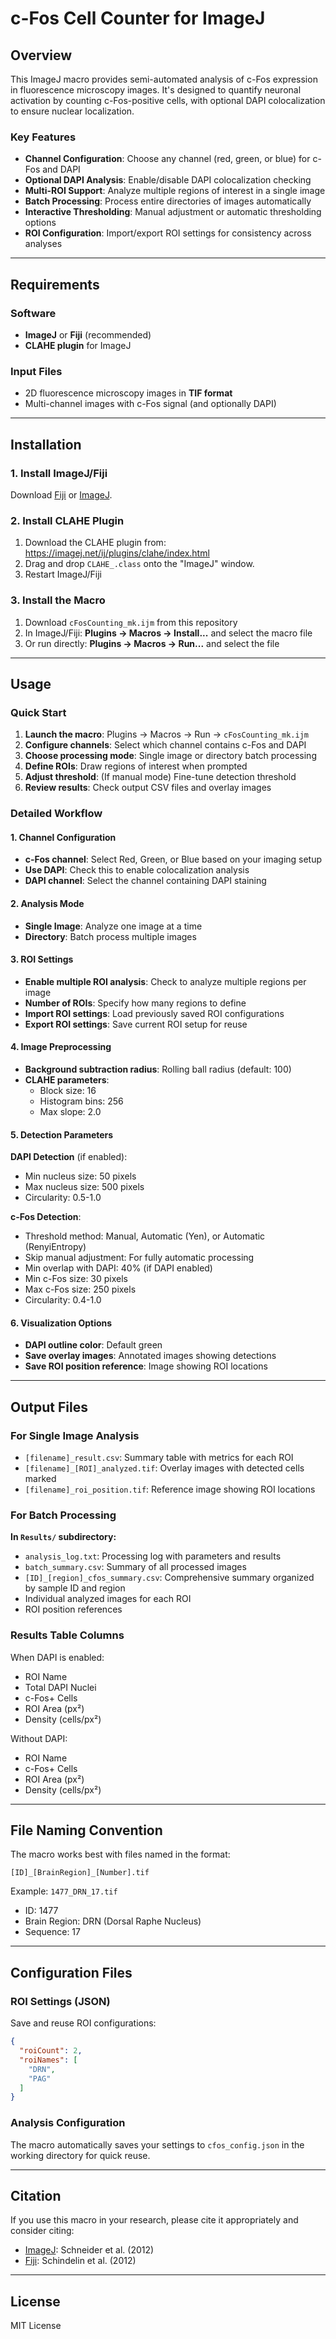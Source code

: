 # c-Fos Cell Counter for ImageJ

## Overview

This ImageJ macro provides semi-automated analysis of c-Fos expression in fluorescence microscopy images. It's designed to quantify neuronal activation by counting c-Fos-positive cells, with optional DAPI colocalization to ensure nuclear localization.

### Key Features

- **Channel Configuration**: Choose any channel (red, green, or blue) for c-Fos and DAPI
- **Optional DAPI Analysis**: Enable/disable DAPI colocalization checking
- **Multi-ROI Support**: Analyze multiple regions of interest in a single image
- **Batch Processing**: Process entire directories of images automatically
- **Interactive Thresholding**: Manual adjustment or automatic thresholding options
- **ROI Configuration**: Import/export ROI settings for consistency across analyses

---

## Requirements

### Software
- **ImageJ** or **Fiji** (recommended)
- **CLAHE plugin** for ImageJ

### Input Files
- 2D fluorescence microscopy images in **TIF format**
- Multi-channel images with c-Fos signal (and optionally DAPI)

---

## Installation

### 1. Install ImageJ/Fiji
Download [Fiji](https://fiji.sc/) or [ImageJ](https://imagej.net/ij/download.html).

### 2. Install CLAHE Plugin
1. Download the CLAHE plugin from: https://imagej.net/ij/plugins/clahe/index.html
2. Drag and drop `CLAHE_.class` onto the "ImageJ" window.
3. Restart ImageJ/Fiji

### 3. Install the Macro
1. Download `cFosCounting_mk.ijm` from this repository
2. In ImageJ/Fiji: **Plugins → Macros → Install...** and select the macro file
3. Or run directly: **Plugins → Macros → Run...** and select the file

---

## Usage

### Quick Start

1. **Launch the macro**: Plugins → Macros → Run → `cFosCounting_mk.ijm`
2. **Configure channels**: Select which channel contains c-Fos and DAPI
3. **Choose processing mode**: Single image or directory batch processing
4. **Define ROIs**: Draw regions of interest when prompted
5. **Adjust threshold**: (If manual mode) Fine-tune detection threshold
6. **Review results**: Check output CSV files and overlay images

### Detailed Workflow

#### 1. Channel Configuration
- **c-Fos channel**: Select Red, Green, or Blue based on your imaging setup
- **Use DAPI**: Check this to enable colocalization analysis
- **DAPI channel**: Select the channel containing DAPI staining

#### 2. Analysis Mode
- **Single Image**: Analyze one image at a time
- **Directory**: Batch process multiple images

#### 3. ROI Settings
- **Enable multiple ROI analysis**: Check to analyze multiple regions per image
- **Number of ROIs**: Specify how many regions to define
- **Import ROI settings**: Load previously saved ROI configurations
- **Export ROI settings**: Save current ROI setup for reuse

#### 4. Image Preprocessing
- **Background subtraction radius**: Rolling ball radius (default: 100)
- **CLAHE parameters**:
  - Block size: 16
  - Histogram bins: 256
  - Max slope: 2.0

#### 5. Detection Parameters

**DAPI Detection** (if enabled):
- Min nucleus size: 50 pixels
- Max nucleus size: 500 pixels
- Circularity: 0.5-1.0

**c-Fos Detection**:
- Threshold method: Manual, Automatic (Yen), or Automatic (RenyiEntropy)
- Skip manual adjustment: For fully automatic processing
- Min overlap with DAPI: 40% (if DAPI enabled)
- Min c-Fos size: 30 pixels
- Max c-Fos size: 250 pixels
- Circularity: 0.4-1.0

#### 6. Visualization Options
- **DAPI outline color**: Default green
- **Save overlay images**: Annotated images showing detections
- **Save ROI position reference**: Image showing ROI locations

---

## Output Files

### For Single Image Analysis

- `[filename]_result.csv`: Summary table with metrics for each ROI
- `[filename]_[ROI]_analyzed.tif`: Overlay images with detected cells marked
- `[filename]_roi_position.tif`: Reference image showing ROI locations

### For Batch Processing

**In `Results/` subdirectory:**
- `analysis_log.txt`: Processing log with parameters and results
- `batch_summary.csv`: Summary of all processed images
- `[ID]_[region]_cfos_summary.csv`: Comprehensive summary organized by sample ID and region
- Individual analyzed images for each ROI
- ROI position references

### Results Table Columns

When DAPI is enabled:
- ROI Name
- Total DAPI Nuclei
- c-Fos+ Cells
- ROI Area (px²)
- Density (cells/px²)

Without DAPI:
- ROI Name
- c-Fos+ Cells
- ROI Area (px²)
- Density (cells/px²)

---

## File Naming Convention

The macro works best with files named in the format:
```
[ID]_[BrainRegion]_[Number].tif
```

Example: `1477_DRN_17.tif`
- ID: 1477
- Brain Region: DRN (Dorsal Raphe Nucleus)
- Sequence: 17

---

## Configuration Files

### ROI Settings (JSON)
Save and reuse ROI configurations:
```json
{
  "roiCount": 2,
  "roiNames": [
    "DRN",
    "PAG"
  ]
}
```

### Analysis Configuration
The macro automatically saves your settings to `cfos_config.json` in the working directory for quick reuse.

---

## Citation

If you use this macro in your research, please cite it appropriately and consider citing:

- [ImageJ](https://www.nature.com/articles/nmeth.2089): Schneider et al. (2012)
- [Fiji](https://www.nature.com/articles/nmeth.2019): Schindelin et al. (2012)

---

## License

MIT License
